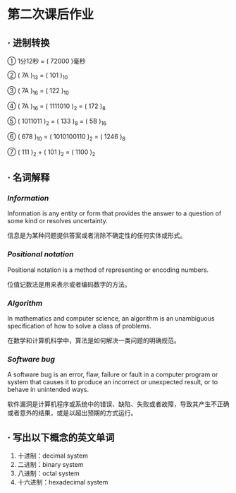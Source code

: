 # 第二次课后作业
## **·** 进制转换
① 1分12秒 = ( 72000 )毫秒

② ( 7A )<sub>13</sub> = ( 101 )<sub>10</sub>

③ ( 7A )<sub>16</sub> = ( 122 )<sub>10</sub>

④ ( 7A )<sub>16</sub> = ( 1111010 )<sub>2</sub> = ( 172 )<sub>8</sub>

⑤ ( 1011011 )<sub>2</sub> = ( 133 )<sub>8</sub> = ( 5B )<sub>16</sub>

⑥ ( 678 )<sub>10</sub> = ( 1010100110 )<sub>2</sub> = ( 1246 )<sub>8</sub>

⑦ ( 111 )<sub>2</sub> + ( 101 )<sub>2</sub> = ( 1100 )<sub>2</sub>

## **·** 名词解释
### ***Information***
Information is any entity or form that provides the answer to a question of some kind or resolves uncertainty. 

信息是为某种问题提供答案或者消除不确定性的任何实体或形式。

### ***Positional notation***
Positional notation is a method of representing or encoding numbers.  

位值记数法是用来表示或者编码数字的方法。

### ***Algorithm***
In mathematics and computer science, an algorithm is an unambiguous specification of how to solve a class of problems.

在数学和计算机科学中，算法是如何解决一类问题的明确规范。

### ***Software bug***
A software bug is an error, flaw, failure or fault in a computer program or system that causes it to produce an incorrect or unexpected result, or to behave in unintended ways. 

软件漏洞是计算机程序或系统中的错误、缺陷、失败或者故障，导致其产生不正确或者意外的结果，或是以超出预期的方式运行。

## **·** 写出以下概念的英文单词
1) 十进制：decimal system
2) 二进制：binary system
3) 八进制：octal system
4) 十六进制：hexadecimal system
